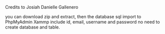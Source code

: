 Credits to Josiah Danielle Gallenero

you can download zip and extract, then the database sql import to PhpMyAdmin Xammp include id, email, username and password no need to create database and table.
